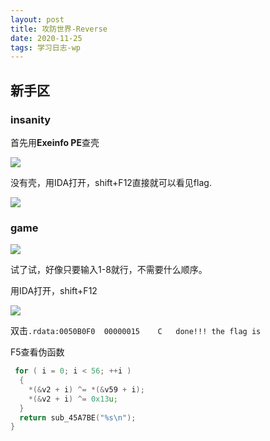```yaml
---
layout: post
title: 攻防世界-Reverse
date: 2020-11-25
tags: 学习日志-wp
---
```


## 新手区

### **insanity**

首先用**Exeinfo PE**查壳

![](/image/post/202011281.png)

没有壳，用IDA打开，shift+F12直接就可以看见flag.

![](/image/post/QQ截图20201129100039.png)

### **game**

![](/image/post/QQ截图20201129100643.png)

试了试，好像只要输入1-8就行，不需要什么顺序。

用IDA打开，shift+F12

![](/image/post/QQ截图20201129101402.png)

双击`.rdata:0050B0F0	00000015	C	done!!! the flag is `

F5查看伪函数

```C
 for ( i = 0; i < 56; ++i )
  {
    *(&v2 + i) ^= *(&v59 + i);
    *(&v2 + i) ^= 0x13u;
  }
  return sub_45A7BE("%s\n");
}
```
